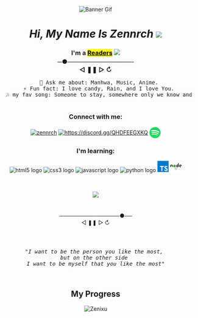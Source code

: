 <div align= "center">
<p align = "center"><img src="https://media1.tenor.com/m/zL60WE-hYV8AAAAd/welcome.gif" alt="Banner Gif" width= "50%"</>
</p><h1 align="center"><em>Hi, My Name Is Zennrch <img src="https://media.giphy.com/media/mGcNjsfWAjY5AEZNw6/giphy.gif" width="50"></em></h1>
<h3 align="center">I'm a <mark><ins>Readers</ins></mark> <img src="https://transmemes.netlify.app/~media/menhera-kun/transparent/352442238.png" width= "5%"><br>    
  ─●───────────────
   　<br>◁ ❚❚ ▷ ↻</h3>
<pre>
  💬 Ask me about: Manhwa, Music, Anime.
  ⚡ Fun fact: I love candy, Rain, and I love You.
  🎶 my fav song: Someone to stay, somewhere only we know and This side of paradise. 
  
</pre>
<h3 align="center">Connect with me:</h3>
<p align="center">
  <a href="https://instagram.com/zennrch" target="blank"><img align="center" src="https://raw.githubusercontent.com/rahuldkjain/github-profile-readme-generator/master/src/images/icons/Social/instagram.svg" alt="zennrch" height="30" width="40" /></a>
  <a href="https://discord.gg/https://discord.gg/QHDFEEGXKQ" target="blank"><img align="center" src="https://raw.githubusercontent.com/rahuldkjain/github-profile-readme-generator/master/src/images/icons/Social/discord.svg" alt="https://discord.gg/QHDFEEGXKQ" height="30" width="40" /></a>
  <a href="https://open.spotify.com/user/31d4psh6tebtpg66hlfvkbuh5ly4?si=VKC6EPmOTP2Ed6iEWUxq5Q" target="blank"><img align="center" src="Spotifylogo.png" alt="Zen" height="30" width="30" /></a>
  <p align="left">
  </p>
</p>

<h3 align="center">I'm learning:</h3>
<p align="center"> 
  <img src="https://cdn.jsdelivr.net/gh/devicons/devicon/icons/html5/html5-original.svg" height="30" alt="html5 logo"  />
  <img src="https://cdn.jsdelivr.net/gh/devicons/devicon/icons/css3/css3-original.svg" height="30" alt="css3 logo"  />
  <img src="https://cdn.jsdelivr.net/gh/devicons/devicon/icons/javascript/javascript-original.svg" height="30" alt="javascript logo"  />
  <img src="https://cdn.jsdelivr.net/gh/devicons/devicon/icons/python/python-original.svg" height="30" alt="python logo"  />
  <img src="https://raw.githubusercontent.com/devicons/devicon/master/icons/typescript/typescript-original.svg" height="30" alt="typescript" />
  <img src="https://raw.githubusercontent.com/devicons/devicon/master/icons/nodejs/nodejs-original-wordmark.svg" height="30" alt="nodejs"/>
</p>
<br><br>
<img src="https://raw.githubusercontent.com/innng/innng/master/assets/kyubey.gif" height="40" />
<br><br><br>    
  ────────────────●──
   　<br>◁ ❚❚ ▷ ↻
    </h3>
<footer>
<pre>
  <p align="center"><i><br>"I want to be the person you like the most, <br>but on the other side <br>I want to be myself that you like the most"</i></p>
</pre>
  <h2><strong>My Progress</strong></h2>
  <p align="center"><img src="https://github-readme-stats.vercel.app/api/top-langs?username=Zenixu&theme=midnight-purple&show_icons=true&locale=en&layout=compact"alt="Zenixu" /></p>

  
</footer>
</div>

